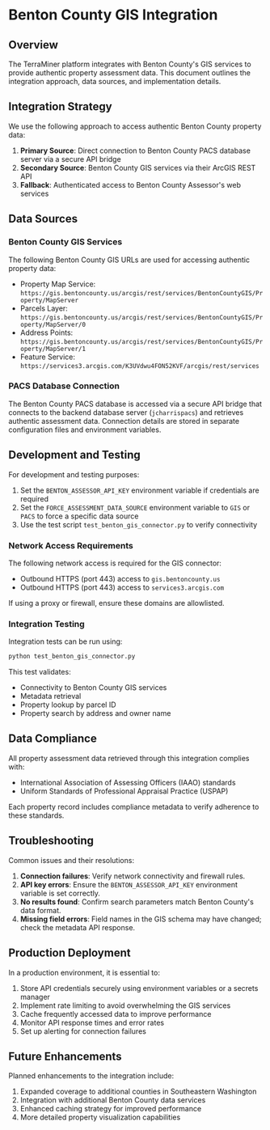 # Benton County GIS Integration

## Overview

The TerraMiner platform integrates with Benton County's GIS services to provide authentic property assessment data. This document outlines the integration approach, data sources, and implementation details.

## Integration Strategy

We use the following approach to access authentic Benton County property data:

1. **Primary Source**: Direct connection to Benton County PACS database server via a secure API bridge
2. **Secondary Source**: Benton County GIS services via their ArcGIS REST API
3. **Fallback**: Authenticated access to Benton County Assessor's web services

## Data Sources

### Benton County GIS Services

The following Benton County GIS URLs are used for accessing authentic property data:

- Property Map Service: `https://gis.bentoncounty.us/arcgis/rest/services/BentonCountyGIS/Property/MapServer`
- Parcels Layer: `https://gis.bentoncounty.us/arcgis/rest/services/BentonCountyGIS/Property/MapServer/0`
- Address Points: `https://gis.bentoncounty.us/arcgis/rest/services/BentonCountyGIS/Property/MapServer/1`
- Feature Service: `https://services3.arcgis.com/K3UVdwu4FON52KVF/arcgis/rest/services`

### PACS Database Connection

The Benton County PACS database is accessed via a secure API bridge that connects to the backend database server (`jcharrispacs`) and retrieves authentic assessment data. Connection details are stored in separate configuration files and environment variables.

## Development and Testing

For development and testing purposes:

1. Set the `BENTON_ASSESSOR_API_KEY` environment variable if credentials are required
2. Set the `FORCE_ASSESSMENT_DATA_SOURCE` environment variable to `GIS` or `PACS` to force a specific data source
3. Use the test script `test_benton_gis_connector.py` to verify connectivity

### Network Access Requirements

The following network access is required for the GIS connector:

- Outbound HTTPS (port 443) access to `gis.bentoncounty.us`
- Outbound HTTPS (port 443) access to `services3.arcgis.com`

If using a proxy or firewall, ensure these domains are allowlisted.

### Integration Testing

Integration tests can be run using:

```bash
python test_benton_gis_connector.py
```

This test validates:
- Connectivity to Benton County GIS services
- Metadata retrieval
- Property lookup by parcel ID
- Property search by address and owner name

## Data Compliance

All property assessment data retrieved through this integration complies with:

- International Association of Assessing Officers (IAAO) standards
- Uniform Standards of Professional Appraisal Practice (USPAP)

Each property record includes compliance metadata to verify adherence to these standards.

## Troubleshooting

Common issues and their resolutions:

1. **Connection failures**: Verify network connectivity and firewall rules.
2. **API key errors**: Ensure the `BENTON_ASSESSOR_API_KEY` environment variable is set correctly.
3. **No results found**: Confirm search parameters match Benton County's data format.
4. **Missing field errors**: Field names in the GIS schema may have changed; check the metadata API response.

## Production Deployment

In a production environment, it is essential to:

1. Store API credentials securely using environment variables or a secrets manager
2. Implement rate limiting to avoid overwhelming the GIS services
3. Cache frequently accessed data to improve performance
4. Monitor API response times and error rates
5. Set up alerting for connection failures

## Future Enhancements

Planned enhancements to the integration include:

1. Expanded coverage to additional counties in Southeastern Washington
2. Integration with additional Benton County data services
3. Enhanced caching strategy for improved performance
4. More detailed property visualization capabilities